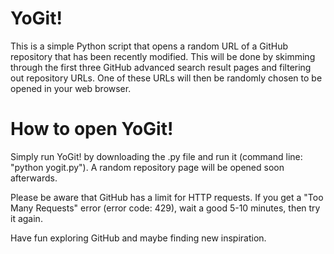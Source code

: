 # YoGit!
This is a simple Python script that opens a random URL of a GitHub repository that has been recently modified. This will be done by skimming through the first three GitHub advanced search result pages and filtering out repository URLs. One of these URLs will then be randomly chosen to be opened in your web browser.

# How to open YoGit!
Simply run YoGit! by downloading the .py file and run it (command line: "python yogit.py"). A random repository page will be opened soon afterwards.

Please be aware that GitHub has a limit for HTTP requests. If you get a "Too Many Requests" error (error code: 429), wait a good 5-10 minutes, then try it again.



Have fun exploring GitHub and maybe finding new inspiration.
